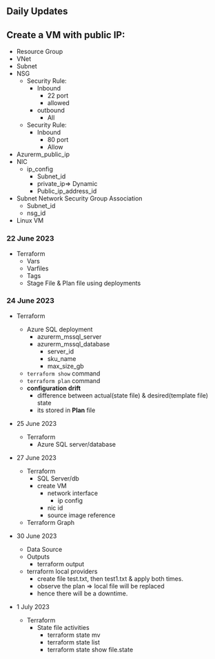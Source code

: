 Daily Updates
------------------

## Create a VM with public IP:

* Resource Group
* VNet
* Subnet
* NSG
    * Security Rule:
        * Inbound
            * 22 port
            * allowed
        * outbound
            * All
    * Security Rule:
        * Inbound
            * 80 port
            * Allow
* Azurerm_public_ip
* NIC
    * ip_config
        * Subnet_id
        * private_ip=> Dynamic
        * Public_ip_address_id
* Subnet Network Security Group Association
    * Subnet_id
    * nsg_id
* Linux VM


### 22 June 2023
* Terraform
  * Vars
  * Varfiles
  * Tags
  * Stage File & Plan file using deployments

### 24 June 2023
* Terraform
  * Azure SQL deployment
      * azurerm_mssql_server
      * azurerm_mssql_database
          * server_id
          * sku_name
          * max_size_gb
  * `terraform show` command
  * `terraform plan` command
  *  **configuration drift**
     * difference between actual(state file) & desired(template file) state
     * its stored in **Plan** file

* 25 June 2023
    * Terraform
        * Azure SQL server/database

* 27 June 2023
    * Terraform
        * SQL Server/db
        * create VM
            * network interface
                * ip config
            * nic id
            * source image reference
    * Terraform Graph

* 30 June 2023
    * Data Source
    * Outputs
        * terraform output
    * terraform local providers
        * create file test.txt, then test1.txt & apply both times.
        * observe the plan => local file will be replaced
        * hence there will be a downtime.

* 1 July 2023
    * Terraform
        * State file activities
            * terraform state mv
            * terraform state list
            * terraform state show file.state
    
